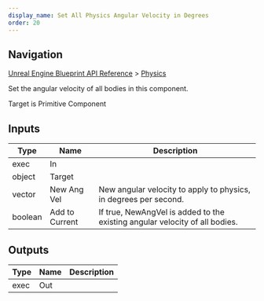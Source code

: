 ```yaml
---
display_name: Set All Physics Angular Velocity in Degrees
order: 20
---
```

## Navigation

[Unreal Engine Blueprint API Reference](https://dev.epicgames.com/documentation/en-us/unreal-engine/BlueprintAPI) > [Physics](https://dev.epicgames.com/documentation/en-us/unreal-engine/BlueprintAPI/Physics)

Set the angular velocity of all bodies in this component.

Target is Primitive Component

## Inputs

| Type | Name | Description |
| --- | --- | --- |
| exec | In |  |
| object | Target |  |
| vector | New Ang Vel | New angular velocity to apply to physics, in degrees per second. |
| boolean | Add to Current | If true, NewAngVel is added to the existing angular velocity of all bodies. |

## Outputs

| Type | Name | Description |
| --- | --- | --- |
| exec | Out |  |
